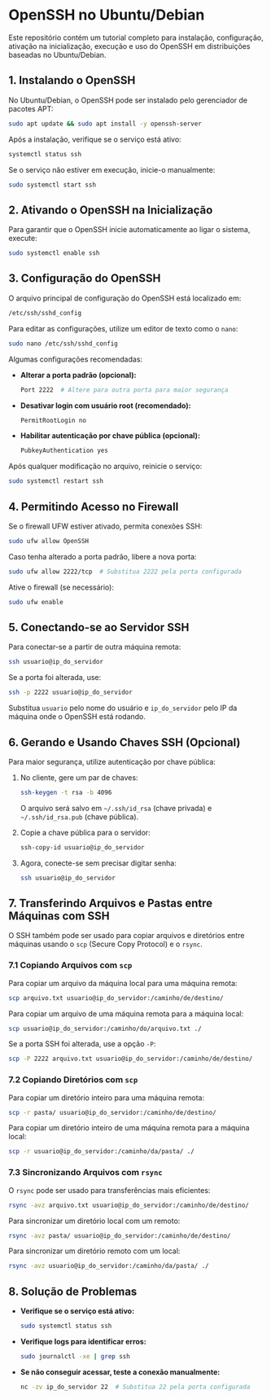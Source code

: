 # OpenSSH no Ubuntu/Debian

Este repositório contém um tutorial completo para instalação, configuração, ativação na inicialização, execução e uso do OpenSSH em distribuições baseadas no Ubuntu/Debian.

## 1. Instalando o OpenSSH

No Ubuntu/Debian, o OpenSSH pode ser instalado pelo gerenciador de pacotes APT:

```bash
sudo apt update && sudo apt install -y openssh-server
```

Após a instalação, verifique se o serviço está ativo:

```bash
systemctl status ssh
```

Se o serviço não estiver em execução, inicie-o manualmente:

```bash
sudo systemctl start ssh
```

## 2. Ativando o OpenSSH na Inicialização

Para garantir que o OpenSSH inicie automaticamente ao ligar o sistema, execute:

```bash
sudo systemctl enable ssh
```

## 3. Configuração do OpenSSH

O arquivo principal de configuração do OpenSSH está localizado em:

```bash
/etc/ssh/sshd_config
```

Para editar as configurações, utilize um editor de texto como o `nano`:

```bash
sudo nano /etc/ssh/sshd_config
```

Algumas configurações recomendadas:

- **Alterar a porta padrão (opcional):**
  ```bash
  Port 2222  # Altere para outra porta para maior segurança
  ```
- **Desativar login com usuário root (recomendado):**
  ```bash
  PermitRootLogin no
  ```
- **Habilitar autenticação por chave pública (opcional):**
  ```bash
  PubkeyAuthentication yes
  ```

Após qualquer modificação no arquivo, reinicie o serviço:

```bash
sudo systemctl restart ssh
```

## 4. Permitindo Acesso no Firewall

Se o firewall UFW estiver ativado, permita conexões SSH:

```bash
sudo ufw allow OpenSSH
```

Caso tenha alterado a porta padrão, libere a nova porta:

```bash
sudo ufw allow 2222/tcp  # Substitua 2222 pela porta configurada
```

Ative o firewall (se necessário):

```bash
sudo ufw enable
```

## 5. Conectando-se ao Servidor SSH

Para conectar-se a partir de outra máquina remota:

```bash
ssh usuario@ip_do_servidor
```

Se a porta foi alterada, use:

```bash
ssh -p 2222 usuario@ip_do_servidor
```

Substitua `usuario` pelo nome do usuário e `ip_do_servidor` pelo IP da máquina onde o OpenSSH está rodando.

## 6. Gerando e Usando Chaves SSH (Opcional)

Para maior segurança, utilize autenticação por chave pública:

1. No cliente, gere um par de chaves:
   ```bash
   ssh-keygen -t rsa -b 4096
   ```
   O arquivo será salvo em `~/.ssh/id_rsa` (chave privada) e `~/.ssh/id_rsa.pub` (chave pública).

2. Copie a chave pública para o servidor:
   ```bash
   ssh-copy-id usuario@ip_do_servidor
   ```

3. Agora, conecte-se sem precisar digitar senha:
   ```bash
   ssh usuario@ip_do_servidor
   ```

## 7. Transferindo Arquivos e Pastas entre Máquinas com SSH

O SSH também pode ser usado para copiar arquivos e diretórios entre máquinas usando o `scp` (Secure Copy Protocol) e o `rsync`.

### 7.1 Copiando Arquivos com `scp`

Para copiar um arquivo da máquina local para uma máquina remota:

```bash
scp arquivo.txt usuario@ip_do_servidor:/caminho/de/destino/
```

Para copiar um arquivo de uma máquina remota para a máquina local:

```bash
scp usuario@ip_do_servidor:/caminho/do/arquivo.txt ./
```

Se a porta SSH foi alterada, use a opção `-P`:

```bash
scp -P 2222 arquivo.txt usuario@ip_do_servidor:/caminho/de/destino/
```

### 7.2 Copiando Diretórios com `scp`

Para copiar um diretório inteiro para uma máquina remota:

```bash
scp -r pasta/ usuario@ip_do_servidor:/caminho/de/destino/
```

Para copiar um diretório inteiro de uma máquina remota para a máquina local:

```bash
scp -r usuario@ip_do_servidor:/caminho/da/pasta/ ./
```

### 7.3 Sincronizando Arquivos com `rsync`

O `rsync` pode ser usado para transferências mais eficientes:

```bash
rsync -avz arquivo.txt usuario@ip_do_servidor:/caminho/de/destino/
```

Para sincronizar um diretório local com um remoto:

```bash
rsync -avz pasta/ usuario@ip_do_servidor:/caminho/de/destino/
```

Para sincronizar um diretório remoto com um local:

```bash
rsync -avz usuario@ip_do_servidor:/caminho/da/pasta/ ./
```

## 8. Solução de Problemas

- **Verifique se o serviço está ativo:**
  ```bash
  sudo systemctl status ssh
  ```
- **Verifique logs para identificar erros:**
  ```bash
  sudo journalctl -xe | grep ssh
  ```
- **Se não conseguir acessar, teste a conexão manualmente:**
  ```bash
  nc -zv ip_do_servidor 22  # Substitua 22 pela porta configurada
  ```
